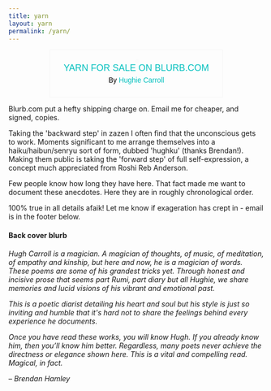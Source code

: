```yaml
---
title: yarn 
layout: yarn
permalink: /yarn/
---
```


<div class='share-on-blog' style='margin: 2px;vertical-align: top; font-size: 14px; font-family: arial; color: #000; max-width:300px;padding: 20px;border: 1px solid #f5f5f5; text-align: center; display: block;margin: 5px auto;'>
  <a href="https://www.blurb.com/bookshare/app/index.html?bookId=10210368" data-bindattr-56="56" target='_blank'>
    <img src="https://bookshow.blurb.com/bookshow/cache/P15519862/md/cover_2.jpeg?access_key=f37383a64a089c459866fdbac3db4210" data-bindattr-57="57" alt='' style='max-height:300px; max-width:300px;border:0;zoom: 50%;box-shadow: 3px 3px 10px 1px #999;' />
	</a>
  <p style='margin: 5px;'><a target='_blank' style='text-decoration: none; font-size: 18px; color: #00c0be; text-transform: uppercase; border-bottom: 0;'><script id='metamorph-222-start' type='text/x-placeholder'></script>Yarn for sale on blurb.com<script id='metamorph-222-end' type='text/x-placeholder'></script></a></p>
  <p style='margin: 5px;'>By <a style='text-decoration: none; color: #00c0be; order-bottom: 0;'><script id='metamorph-223-start' type='text/x-placeholder'></script>Hughie Carroll<script id='metamorph-223-end' type='text/x-placeholder'></script></a></p>
</div>

Blurb.com put a hefty shipping charge on. Email me for cheaper, and signed, copies.  


Taking the 'backward step' in zazen I often find that the unconscious gets to work. Moments significant to me arrange themselves into a haiku/haibun/senryu sort of form, dubbed 'hughku' (thanks Brendan!). Making them public is taking the 'forward step' of full self-expression, a concept much appreciated from Roshi Reb Anderson.


Few people know how long they have here. That fact made me want to document these anecdotes. Here they are in roughly chronological order.


100% true in all details afaik! Let me know if exageration has crept in - email is in the footer below.


#### Back cover blurb
_Hugh Carroll is a magician. A magician of thoughts, of music, of
meditation, of empathy and kinship, but here and now, he is a
magician of words. These poems are some of his grandest tricks yet.
Through honest and incisive prose that seems part Rumi, part diary
but all Hughie, we share memories and lucid visions of his vibrant and
emotional past._


_This is a poetic diarist detailing his heart and soul but his style is just
so inviting and humble that it's hard not to share the feelings behind every experience he documents._


_Once you have read these works, you will know Hugh. If you already
know him, then you’ll know him better. Regardless, many poets never
achieve the directness or elegance shown here. This is a vital and
compelling read. Magical, in fact._


_– Brendan Hamley_
